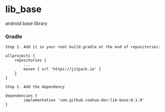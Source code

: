 # lib_base
android base library

### Gradle

	Step 1. Add it in your root build.gradle at the end of repositories:

	allprojects {
		repositories {
			...
			maven { url 'https://jitpack.io' }
		}
	}

	Step 2. Add the dependency

	dependencies {
	        implementation 'com.github.coohua-dev:lib-base:0.1.0'
	}